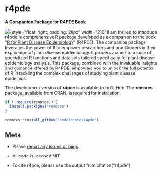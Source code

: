 # r4pde

**A Companion Package for R4PDE Book**

![](https://r4pde.netlify.app/cover.png){style="float: right; padding: 20px" width="210"}I am thrilled to introduce r4pde, a comprehensive R package developed as a companion to the book "[R for Plant Disease Epidemiology](https://r4pde.netlify.app/)" (R4PDE). The companion package leverages the power of R to empower researchers and practitioners in their exploration of plant disease epidemiology. It process access to a suite of specialized R functions and data sets tailored specifically for plant disease epidemiology analysis. This package, combined with the invaluable insights and guidance offered by R4PDE, empowers you to unlock the full potential of R in tackling the complex challenges of studying plant disease epidemics.

The development version of **r4pde** is available from GitHub. The **remotes** package, available from CRAN, is required for installation.

``` r
if (!require(remotes)) {
  install.packages("remotes")
}

remotes::install_github("emdelponte/r4pde")
```

## Meta

-   Please [report any issues or bugs](https://github.com/emdelponte/r4pde/issues).

-   All code is licensed MIT

-   To cite r4pde, please use the output from citation("r4pde")
